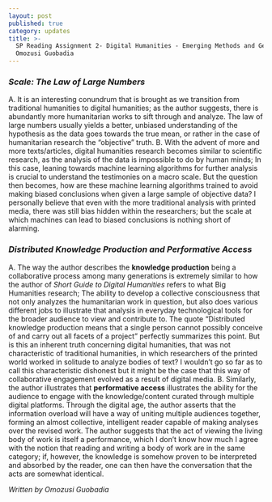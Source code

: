 ```yaml
---
layout: post
published: true
category: updates
title: >-
  SP Reading Assignment 2- Digital Humanities - Emerging Methods and Genres by
  Omozusi Guobadia
---
```

### _Scale: The Law of Large Numbers_
A. It is an interesting conundrum that is brought as we transition from traditional humanities to digital humanities; as the author suggests, there is abundantly more humanitarian works to sift through and analyze. The law of large numbers usually yields a better, unbiased understanding of the hypothesis as the data goes towards the true mean, or rather in the case of humanitarian research the “objective” truth.
B. With the advent of more and more texts/articles, digital humanities research becomes similar to scientific research, as the analysis of the data is impossible to do by human minds; In this case, leaning towards machine learning algorithms for further analysis is crucial to understand the testimonies on a macro scale. But the question then becomes, how are these machine learning algorithms trained to avoid making biased conclusions when given a large sample of objective data? I personally believe that even with the more traditional analysis with printed media, there was still bias hidden within the researchers; but the scale at which machines can lead to biased conclusions is nothing short of alarming. 

### _Distributed Knowledge Production and Performative Access_
A. The way the author describes the **knowledge production** being a collaborative process among many generations is extremely similar to how the author of _Short Guide to Digital Humanities_ refers to what Big Humanities research; The ability to develop a collective consciousness that not only analyzes the humanitarian work in question, but also does various different jobs to illustrate that analysis in everyday technological tools for the broader audience to view and contribute to. The quote “Distributed knowledge production means that a single person cannot possibly conceive of and carry out all facets of a project” perfectly summarizes this point. But is this an inherent truth concerning digital humanities, that was not characteristic of traditional humanities, in which researchers of the printed world worked in solitude to analyze bodies of text? I wouldn’t go so far as to call this characteristic dishonest but it might be the case that this way of collaborative engagement evolved as a result of digital media.
B. Similarly, the author illustrates that **performative access** illustrates the ability for the audience to engage with the knowledge/content curated through multiple digital platforms. Through the digital age, the author asserts that the information overload will have a way of uniting multiple audiences together, forming an almost collective, intelligent reader capable of making analyses over the revised work. The author suggests that the act of viewing the living body of work is itself a performance, which I don’t know how much I agree with the notion that reading and writing a body of work are in the same category; if, however, the knowledge is somehow proven to be interpreted and absorbed by the reader, one can then have the conversation that the acts are somewhat identical.  

_Written by Omozusi Guobadia_
